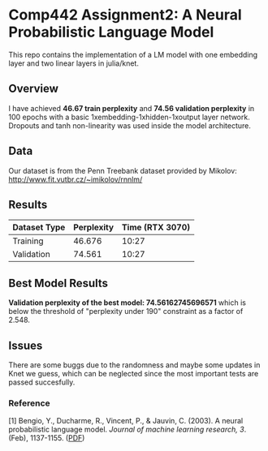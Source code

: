 # Comp442 Assignment2: A Neural Probabilistic Language Model
This repo contains the implementation of a LM model with one embedding layer and two linear layers in  julia/knet.

## Overview
I have achieved **46.67 train perplexity** and **74.56 validation perplexity** in 100 epochs with a basic 1xembedding-1xhidden-1xoutput layer network. Dropouts and tanh non-linearity was used inside the model architecture.

## Data
Our dataset is from the Penn Treebank dataset provided by Mikolov: http://www.fit.vutbr.cz/~imikolov/rnnlm/

## Results
|Dataset Type|  Perplexity | Time (RTX 3070)|
| ---| --- | --- |
|Training|  46.676 | 10:27|
|Validation| 74.561| 10:27|

## Best Model Results
**Validation perplexity of the best model: 74.56162745696571** which is below the threshold of "perplexity under 190" constraint as a factor of 2.548.

## Issues
There are some buggs due to the randomness and maybe some updates in Knet we guess, which can be neglected since the most important tests are passed succesfully.


### Reference
<a id="1">[1]</a>
Bengio, Y., Ducharme, R., Vincent, P., & Jauvin, C. (2003). A neural probabilistic language model. *Journal of machine learning research, 3*. (Feb), 1137-1155. ([PDF](http://www.jmlr.org/papers/v3/bengio03a.html))
